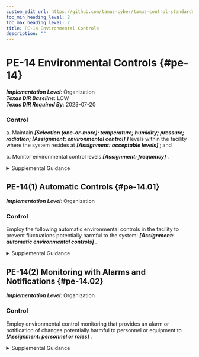 ```yaml
---
custom_edit_url: https://github.com/tamus-cyber/tamus-control-standards/tree/main/content/tamus.edu/TAMUS_profile.yaml
toc_min_heading_level: 2
toc_max_heading_level: 2
title: PE-14 Environmental Controls
description: ""
---
```


# PE-14 Environmental Controls {#pe-14}

_**Implementation Level**_: Organization\
_**Texas DIR Baseline**_: LOW\
_**Texas DIR Required By**_: 2023-07-20

### Control



a. Maintain <strong title="pe-14_odp.01"> <em>[Selection (one-or-more): temperature; humidity; pressure; radiation; <strong title="pe-14_odp.02"> <em>[Assignment: environmental control]</em> </strong>]</em> </strong> levels within the facility where the system resides at <strong title="pe-14_odp.03"> <em>[Assignment: acceptable levels]</em> </strong> ; and

b. Monitor environmental control levels <strong title="pe-14_odp.04"> <em>[Assignment: frequency]</em> </strong>.


<details><summary>Supplemental Guidance</summary>The provision of environmental controls applies primarily to organizational facilities that contain concentrations of system resources (e.g., data centers, mainframe computer rooms, and server rooms). Insufficient environmental controls, especially in very harsh environments, can have a significant adverse impact on the availability of systems and system components that are needed to support organizational mission and business functions.</details>


## PE-14(1) Automatic Controls {#pe-14.01}

_**Implementation Level**_: Organization

### Control

Employ the following automatic environmental controls in the facility to prevent fluctuations potentially harmful to the system: <strong title="pe-14.01_odp"> <em>[Assignment: automatic environmental controls]</em> </strong>.


<details><summary>Supplemental Guidance</summary>The implementation of automatic environmental controls provides an immediate response to environmental conditions that can damage, degrade, or destroy organizational systems or systems components.</details>


## PE-14(2) Monitoring with Alarms and Notifications {#pe-14.02}

_**Implementation Level**_: Organization

### Control

Employ environmental control monitoring that provides an alarm or notification of changes potentially harmful to personnel or equipment to <strong title="pe-14.02_odp"> <em>[Assignment: personnel or roles]</em> </strong>.


<details><summary>Supplemental Guidance</summary>The alarm or notification may be an audible alarm or a visual message in real time to personnel or roles defined by the organization. Such alarms and notifications can help minimize harm to individuals and damage to organizational assets by facilitating a timely incident response.</details>
